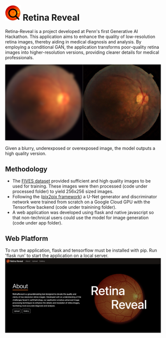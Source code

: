 # <img src="app/static/images/RetinaLogo.png" alt="logo" width="50"/> Retina Reveal

Retina-Reveal is a project developed at Penn's first Generative AI Hackathon. This application aims to enhance the quality of low-resolution retina images, thereby aiding in medical diagnosis and analysis. By employing a conditional GAN, the application transforms poor-quality retina images into higher-resolution versions, providing clearer details for medical professionals.

![Sample Image](app/static/images/samples/1.png)

Given a blurry, underexposed or overexposed image, the model outputs a high quality version.

## Methodology
 - The [FIVES dataset](papers/DatasetPaper.pdf) provided sufficient and high quality images to be used for training. These images were then processed (code under processed folder) to yield 256x256 sized images.
 - Following the ([pix2pix framework](papers/Pix2PixPaper.pdf)) a U-Net generator and discriminator network were trained from scratch on a Google Cloud GPU with the Tensorflow backend (code under trainining folder).
 - A web application was developed using flask and native javascript so that non-technical users could use the model for image generation (code under app folder).

## Web Platform
To run the application, flask and tensorflow must be installed with pip. Run 'flask run' to start the application on a local server.
![Sample Image](showcase/WebScreenshot.png)
